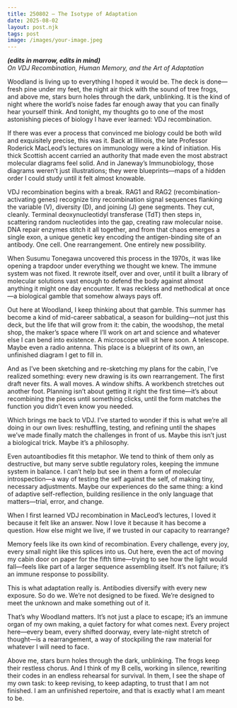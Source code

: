 ```yaml
---
title: 250802 – The Isotype of Adaptation
date: 2025-08-02
layout: post.njk
tags: post
image: /images/your-image.jpeg
---
```


**_(edits in marrow, edits in mind)_**  
*On VDJ Recombination, Human Memory, and the Art of Adaptation*

Woodland is living up to everything I hoped it would be. The deck is done—fresh pine under my feet, the night air thick with the sound of tree frogs, and above me, stars burn holes through the dark, unblinking. It is the kind of night where the world’s noise fades far enough away that you can finally hear yourself think. And tonight, my thoughts go to one of the most astonishing pieces of biology I have ever learned: VDJ recombination.

If there was ever a process that convinced me biology could be both wild and exquisitely precise, this was it. Back at Illinois, the late Professor Roderick MacLeod’s lectures on immunology were a kind of initiation. His thick Scottish accent carried an authority that made even the most abstract molecular diagrams feel solid. And in Janeway’s Immunobiology, those diagrams weren’t just illustrations; they were blueprints—maps of a hidden order I could study until it felt almost knowable.

VDJ recombination begins with a break. RAG1 and RAG2 (recombination-activating genes) recognize tiny recombination signal sequences flanking the variable (V), diversity (D), and joining (J) gene segments. They cut, cleanly. Terminal deoxynucleotidyl transferase (TdT) then steps in, scattering random nucleotides into the gap, creating raw molecular noise. DNA repair enzymes stitch it all together, and from that chaos emerges a single exon, a unique genetic key encoding the antigen-binding site of an antibody. One cell. One rearrangement. One entirely new possibility.

When Susumu Tonegawa uncovered this process in the 1970s, it was like opening a trapdoor under everything we thought we knew. The immune system was not fixed. It rewrote itself, over and over, until it built a library of molecular solutions vast enough to defend the body against almost anything it might one day encounter. It was reckless and methodical at once—a biological gamble that somehow always pays off.

Out here at Woodland, I keep thinking about that gamble. This summer has become a kind of mid-career sabbatical, a season for building—not just this deck, but the life that will grow from it: the cabin, the woodshop, the metal shop, the maker’s space where I’ll work on art and science and whatever else I can bend into existence. A microscope will sit here soon. A telescope. Maybe even a radio antenna. This place is a blueprint of its own, an unfinished diagram I get to fill in.

And as I’ve been sketching and re-sketching my plans for the cabin, I’ve realized something: every new drawing is its own rearrangement. The first draft never fits. A wall moves. A window shifts. A workbench stretches out another foot. Planning isn’t about getting it right the first time—it’s about recombining the pieces until something clicks, until the form matches the function you didn’t even know you needed.

Which brings me back to VDJ. I’ve started to wonder if this is what we’re all doing in our own lives: reshuffling, testing, and refining until the shapes we’ve made finally match the challenges in front of us. Maybe this isn’t just a biological trick. Maybe it’s a philosophy.

Even autoantibodies fit this metaphor. We tend to think of them only as destructive, but many serve subtle regulatory roles, keeping the immune system in balance. I can’t help but see in them a form of molecular introspection—a way of testing the self against the self, of making tiny, necessary adjustments. Maybe our experiences do the same thing: a kind of adaptive self-reflection, building resilience in the only language that matters—trial, error, and change.

When I first learned VDJ recombination in MacLeod’s lectures, I loved it because it felt like an answer. Now I love it because it has become a question. How else might we live, if we trusted in our capacity to rearrange?

Memory feels like its own kind of recombination. Every challenge, every joy, every small night like this splices into us. Out here, even the act of moving my cabin door on paper for the fifth time—trying to see how the light would fall—feels like part of a larger sequence assembling itself. It’s not failure; it’s an immune response to possibility.

This is what adaptation really is. Antibodies diversify with every new exposure. So do we. We’re not designed to be fixed. We’re designed to meet the unknown and make something out of it.

That’s why Woodland matters. It’s not just a place to escape; it’s an immune organ of my own making, a quiet factory for what comes next. Every project here—every beam, every shifted doorway, every late-night stretch of thought—is a rearrangement, a way of stockpiling the raw material for whatever I will need to face.

Above me, stars burn holes through the dark, unblinking. The frogs keep their restless chorus. And I think of my B cells, working in silence, rewriting their codes in an endless rehearsal for survival. In them, I see the shape of my own task: to keep revising, to keep adapting, to trust that I am not finished. I am an unfinished repertoire, and that is exactly what I am meant to be.
